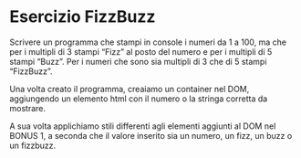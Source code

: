 # Esercizio FizzBuzz

Scrivere un programma che stampi in console i numeri da 1 a 100, ma che per i multipli di 3 stampi “Fizz” al posto del numero e per i multipli di 5 stampi “Buzz”. Per i numeri che sono sia multipli di 3 che di 5 stampi “FizzBuzz”.

Una volta creato il programma, creaiamo un container nel DOM, aggiungendo un elemento html con il numero o la stringa corretta da mostrare.

A sua volta applichiamo stili differenti agli elementi aggiunti al DOM nel BONUS 1, a seconda che il valore inserito sia un numero, un fizz, un buzz o un fizzbuzz.